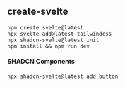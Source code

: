 ## create-svelte

```
npm create svelte@latest
npx svelte-add@latest tailwindcss
npx shadcn-svelte@latest init
npm install && npm run dev
```

#### SHADCN Components

```
npx shadcn-svelte@latest add button
```
